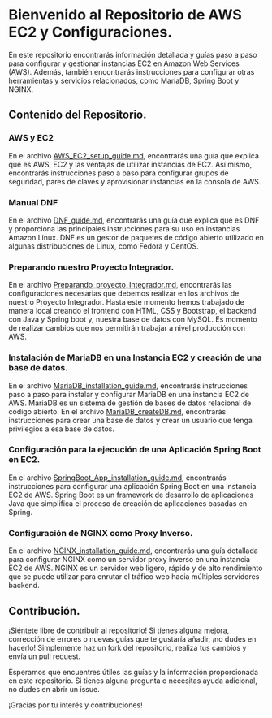 # Bienvenido al Repositorio de AWS EC2 y Configuraciones.

En este repositorio encontrarás información detallada y guías paso a paso para configurar y gestionar instancias EC2 en Amazon Web Services (AWS). Además, también encontrarás instrucciones para configurar otras herramientas y servicios relacionados, como MariaDB, Spring Boot y NGINX.

## Contenido del Repositorio.

### AWS y EC2

En el archivo [AWS_EC2_setup_guide.md](AWS_EC2_setup_guide.md), encontrarás una guía que explica qué es AWS, EC2 y las ventajas de utilizar instancias de EC2. Así mismo, encontrarás instrucciones paso a paso para configurar  grupos de seguridad, pares de claves y aprovisionar instancias en la consola de AWS.

### Manual DNF

En el archivo [DNF_guide.md](DNF_guide.md), encontrarás una guía que explica qué es DNF y proporciona las principales instrucciones para su uso en instancias Amazon Linux. DNF es un gestor de paquetes de código abierto utilizado en algunas distribuciones de Linux, como Fedora y CentOS.

### Preparando nuestro Proyecto Integrador.

En el archivo [Preparando_proyecto_Integrador.md](Preparando_proyecto_Integrador.md), encontrarás las configuraciones necesarias que debemos realizar en los archivos de nuestro Proyecto Integrador. Hasta este momento hemos trabajado de manera local creando el frontend con HTML, CSS y Bootstrap, el backend con Java y Spring boot y, nuestra base de datos con MySQL. Es momento de realizar cambios que nos permitirán trabajar a nivel producción con AWS.

### Instalación de MariaDB en una Instancia EC2 y creación de una base de datos.

En el archivo [MariaDB_installation_guide.md](MariaDB_installation_guide.md), encontrarás instrucciones paso a paso para instalar y configurar MariaDB en una instancia EC2 de AWS. MariaDB es un sistema de gestión de bases de datos relacional de código abierto. En el archivo [MariaDB_createDB.md](MariaDB_createDB.md), encontrarás instrucciones para crear una base de datos y crear un usuario que tenga privilegios a esa base de datos.

### Configuración para la ejecución de una Aplicación Spring Boot en EC2.

En el archivo [SpringBoot_App_installation_guide.md](SpringBoot_App_installation_guide.md), encontrarás instrucciones para configurar una aplicación Spring Boot en una instancia EC2 de AWS. Spring Boot es un framework de desarrollo de aplicaciones Java que simplifica el proceso de creación de aplicaciones basadas en Spring.

### Configuración de NGINX como Proxy Inverso. 

En el archivo [NGINX_installation_guide.md](NGINX_installation_guide.md), encontrarás una guía detallada para configurar NGINX como un servidor proxy inverso en una instancia EC2 de AWS. NGINX es un servidor web ligero, rápido y de alto rendimiento que se puede utilizar para enrutar el tráfico web hacia múltiples servidores backend.

## Contribución.

¡Siéntete libre de contribuir al repositorio! Si tienes alguna mejora, corrección de errores o nuevas guías que te gustaría añadir, ¡no dudes en hacerlo! Simplemente haz un fork del repositorio, realiza tus cambios y envía un pull request.

Esperamos que encuentres útiles las guías y la información proporcionada en este repositorio. Si tienes alguna pregunta o necesitas ayuda adicional, no dudes en abrir un issue.

¡Gracias por tu interés y contribuciones!

